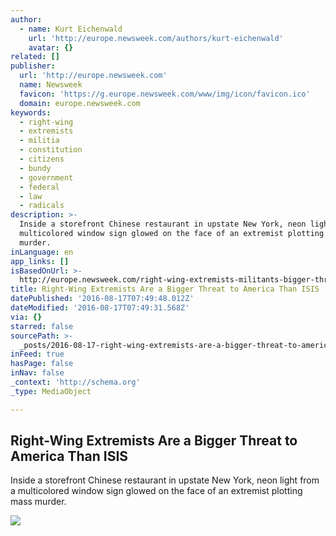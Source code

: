 ```yaml
---
author:
  - name: Kurt Eichenwald
    url: 'http://europe.newsweek.com/authors/kurt-eichenwald'
    avatar: {}
related: []
publisher:
  url: 'http://europe.newsweek.com'
  name: Newsweek
  favicon: 'https://g.europe.newsweek.com/www/img/icon/favicon.ico'
  domain: europe.newsweek.com
keywords:
  - right-wing
  - extremists
  - militia
  - constitution
  - citizens
  - bundy
  - government
  - federal
  - law
  - radicals
description: >-
  Inside a storefront Chinese restaurant in upstate New York, neon light from a
  multicolored window sign glowed on the face of an extremist plotting mass
  murder.
inLanguage: en
app_links: []
isBasedOnUrl: >-
  http://europe.newsweek.com/right-wing-extremists-militants-bigger-threat-america-isis-jihadists-422743?rm=eu
title: Right-Wing Extremists Are a Bigger Threat to America Than ISIS
datePublished: '2016-08-17T07:49:48.012Z'
dateModified: '2016-08-17T07:49:31.568Z'
via: {}
starred: false
sourcePath: >-
  _posts/2016-08-17-right-wing-extremists-are-a-bigger-threat-to-america-than-is.md
inFeed: true
hasPage: false
inNav: false
_context: 'http://schema.org'
_type: MediaObject

---
```

<article style=""><h1>Right-Wing Extremists Are a Bigger Threat to America Than ISIS</h1><p>Inside a storefront Chinese restaurant in upstate New York, neon light from a multicolored window sign glowed on the face of an extremist plotting mass murder.</p><img src="https://d.europe.newsweek.com/en/full/49571/02-12-militia-01.jpg" /></article>